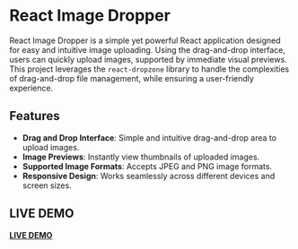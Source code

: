# React Image Dropper

React Image Dropper is a simple yet powerful React application designed for easy and intuitive image uploading. Using the drag-and-drop interface, users can quickly upload images, supported by immediate visual previews. This project leverages the `react-dropzone` library to handle the complexities of drag-and-drop file management, while ensuring a user-friendly experience.

## Features

- **Drag and Drop Interface**: Simple and intuitive drag-and-drop area to upload images.
- **Image Previews**: Instantly view thumbnails of uploaded images.
- **Supported Image Formats**: Accepts JPEG and PNG image formats.
- **Responsive Design**: Works seamlessly across different devices and screen sizes.

## LIVE DEMO
[**LIVE DEMO**](https://drag-n-drop-react.netlify.app/)